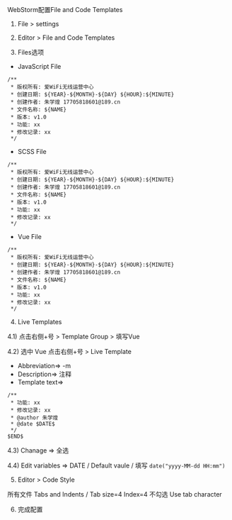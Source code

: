 WebStorm配置File and Code Templates

1) File > settings

2) Editor > File and Code Templates

3) Files选项

* JavaScript File
```
/**
 * 版权所有: 爱WiFi无线运营中心
 * 创建日期: ${YEAR}-${MONTH}-${DAY} ${HOUR}:${MINUTE}
 * 创建作者: 朱学煌 17705818601@189.cn
 * 文件名称: ${NAME}
 * 版本: v1.0
 * 功能: xx
 * 修改记录: xx
 */
```

* SCSS File
```
/**
 * 版权所有: 爱WiFi无线运营中心
 * 创建日期: ${YEAR}-${MONTH}-${DAY} ${HOUR}:${MINUTE}
 * 创建作者: 朱学煌 17705818601@189.cn
 * 文件名称: ${NAME}
 * 版本: v1.0
 * 功能: xx
 * 修改记录: xx
 */
```

* Vue File
```
/**
 * 版权所有: 爱WiFi无线运营中心
 * 创建日期: ${YEAR}-${MONTH}-${DAY} ${HOUR}:${MINUTE}
 * 创建作者: 朱学煌 17705818601@189.cn
 * 文件名称: ${NAME}
 * 版本: v1.0
 * 功能: xx
 * 修改记录: xx
 */
```

4) Live Templates

4.1) 点击右侧+号 > Template Group > 填写Vue

4.2) 选中 Vue 点击右侧+号 > Live Template

* Abbreviation=> -m
* Description=> 注释
* Template text=>
```
/**
 * 功能: xx
 * 修改记录: xx
 * @author 朱学煌
 * @date $DATE$
 */
$END$
```

4.3) Chanage => 全选

4.4) Edit variables =>
DATE / Default vaule / 填写 `date("yyyy-MM-dd HH:mm")`

5) Editor > Code Style

所有文件 Tabs and Indents / Tab size=4 Index=4
不勾选 Use tab character

6) 完成配置

